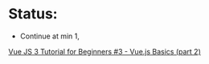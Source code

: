 # Status:

* Continue at min 1,

 [Vue JS 3 Tutorial for Beginners #3 - Vue.js Basics (part 2)
](https://www.youtube.com/watch?v=CYPZBK8zUik&list=PL4cUxeGkcC9hYYGbV60Vq3IXYNfDk8At1&index=3)


